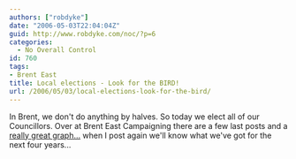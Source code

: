```yaml
---
authors: ["robdyke"]
date: "2006-05-03T22:04:04Z"
guid: http://www.robdyke.com/noc/?p=6
categories:
  - No Overall Control
id: 760
tags:
- Brent East
title: Local elections - Look for the BIRD!
url: /2006/05/03/local-elections-look-for-the-bird/
---
```

In Brent, we don't do anything by halves. So today we elect all of our Councillors. Over at Brent East Campaigning there are a few last posts and a [really great graph...](http://www.robdyke.com/bec/?p=110) when I post again we'll know what we've got for the next four years...